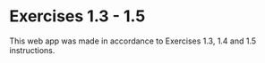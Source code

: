 # Exercises 1.3 - 1.5
This web app was made in accordance to Exercises 1.3, 1.4 and 1.5 instructions.